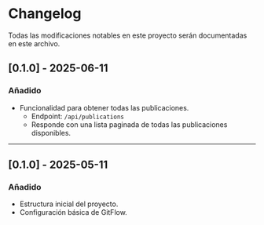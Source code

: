 # Changelog

Todas las modificaciones notables en este proyecto serán documentadas en este archivo.

## [0.1.0] - 2025-06-11

### Añadido

- Funcionalidad para obtener todas las publicaciones.
  - Endpoint: `/api/publications`
  - Responde con una lista paginada de todas las publicaciones disponibles.

---

## [0.1.0] - 2025-05-11

### Añadido

- Estructura inicial del proyecto.
- Configuración básica de GitFlow.
